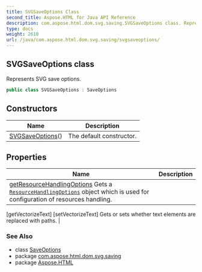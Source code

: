 ```yaml
---
title: SVGSaveOptions Class
second_title: Aspose.HTML for Java API Reference
description: com.aspose.html.dom.svg.saving.SVGSaveOptions class. Represents SVG save options
type: docs
weight: 2610
url: /java/com.aspose.html.dom.svg.saving/svgsaveoptions/
---
```

## SVGSaveOptions class

Represents SVG save options.

```java
public class SVGSaveOptions : SaveOptions
```

## Constructors

| Name | Description |
| --- | --- |
| [SVGSaveOptions](svgsaveoptions/)() | The default constructor. |

## Properties

| Name | Description |
| --- | --- |
| [getResourceHandlingOptions](../../com.aspose.html.saving/saveoptions/resourcehandlingoptions/) Gets a [`ResourceHandlingOptions`](../../com.aspose.html.saving/resourcehandlingoptions/) object which is used for configuration of resources handling. |
[getVectorizeText]
[setVectorizeText] Gets or sets whether text elements are replaced with paths. |

### See Also

* class [SaveOptions](../../com.aspose.html.saving/saveoptions/)
* package [com.aspose.html.dom.svg.saving](../../com.aspose.html.dom.svg.saving/)
* package [Aspose.HTML](../../)
